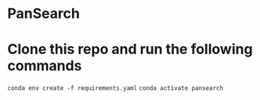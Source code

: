 # PanSearch

# Clone this repo and run the following commands
`conda env create -f requirements.yaml`
`conda activate pansearch`

